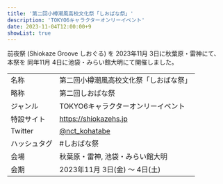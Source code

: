 ```yaml
---
title: '第二回小樽潮風高校文化祭「しおばな祭」'
description: 'TOKYO6キャラクターオンリーイベント'
date: 2023-11-04T12:00:00+9
showList: true
---
```


前夜祭 (Shiokaze Groove しおぐる) を 2023年11月 3日に秋葉原・雷神にて、  
本祭を 同年11月 4日に池袋・みらい館大明にて開催しました。

<!--more-->

| | |
| --- | --- |
| 名称 | 第二回小樽潮風高校文化祭「しおばな祭」 |
| 略称 | 第二回しおばな祭 |
| ジャンル | TOKYO6キャラクターオンリーイベント |
| 特設サイト | https://shiokazehs.jp |
| Twitter | [@nct_kohatabe](https://twitter.com/nct_kohatabe) |
| ハッシュタグ | #しおばな祭 |
| 会場 | 秋葉原・雷神, 池袋・みらい館大明 |
| 会期 | 2023年11月 3日(金) ～ 4日(土) |
